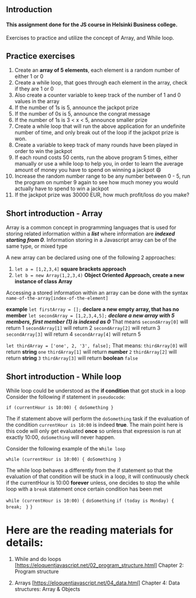 ## Introduction
#### This assignment done for the JS course in Helsinki Business college.

Exercises to practice and  utilize the concept of Array, and While loop.

## Practice exercises

1. Create an **array of 5 elements**, each element is a random number of either 1 or 0
2. Create a while loop, that goes through each element in the array, check if they are 1 or 0
3. Also create a counter variable to keep track of the number of 1 and 0 values in the array
4. If the number of 1s is 5, announce the jackpot prize
5. If the number of 0s is 5, announce the congrat message
6. If the number of 1s is 3 < x < 5, announce smaller prize
7. Create a while loop that will run the above application for an undefinite number of time, and only break out of the loop if the jackpot prize is won. 
8. Create a variable to keep track of many rounds have been played in order to win the jackpot
9. If each round costs 50 cents, run the above program 5 times, either manually or use a while loop to help you, in order to learn the average amount of money you have to spend on winning a jackpot 😄 
10. Increase the random number range to be any number between 0 - 5, run the program on number 9 again to see how much money you would actually have to spend to win a jackpot
11. If the jackpot prize was 30000 EUR, how much profit/loss do you make? 


## Short introduction - Array
Array is a common concept in programming languages that is used for storing related information within a ***list*** where information are ***indexed starting from 0***.
Information storing in a Javascript array can be of the same type, or mixed type

A new array can be declared using one of the following 2 approaches: 
1. `let a = [1,2,3,4]` **square brackets approach**
2. `let b = new Array(1,2,3,4)` **Object Oriented Approach, create a new instance of class Array**

Accessing a stored information within an array can be done with the syntax 
`name-of-the-array[index-of-the-element]`

**example**
`let firstArray = [];` **declare a new empty array, that has no member**
`let secondArray = [1,2,3,4,5];` 
***declare a new array with 5 members, first member (1) is indexed as 0***
That means 
`secondArray[0]` will return 1
`secondArray[1]` will return 2
`secondArray[2]` will return 3
`secondArray[3]` will return 4
`secondArray[4]` will return 5

`let thirdArray = ['one', 2, '3', false];`
That means:
`thirdArray[0]` will return **string** `one`
`thirdArray[1]` will return **number** `2`
`thirdArray[2]` will return **string** `3`
`thirdArray[3]` will return **boolean** `false`

## Short introduction - While loop
While loop could be understood as the **if condition** that got stuck in a loop
Consider the following if statement in `pseudocode`:

`if (currentHour is 10:00) { doSomething }`

The if statement above will perform the `doSomething` task if the evaluation of the condition `currentHour is 10:00` is indeed **true**. The main point here is this code will only get evaluated **once** so unless that expression is run at exactly 10:00, `doSomething` will never happen.

Consider the following example of the `While loop`

`while (currentHour is 10:00) { doSomething }`

The while loop behaves a differently from the if statement so that the evaluation of that condition will be stuck in a loop, it will continuously check if the currentHour is 10:00 **forever** unless, one decides to stop the while loop with a `break` statement once certain condition has been met

`while (currentHour is 10:00) {` 
    `doSomething`
    `if (today is Monday) {` 
        `break; `
    `}` 
`}`

# Here are the reading materials for details:
1. While and do loops
[https://eloquentjavascript.net/02_program_structure.html] Chapter 2: Program structure

2. Arrays
[https://eloquentjavascript.net/04_data.html] Chapter 4: Data structures: Array & Objects


